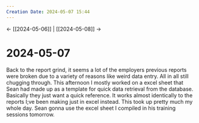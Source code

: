 ```yaml
---
Creation Date: 2024-05-07 15:44
---
```


<- [[2024-05-06]] | [[2024-05-08]]  ->

# 2024-05-07
Back to the report grind, it seems a lot of the employers previous reports were broken due to a variety of reasons like weird data entry.  All in all still chugging through. This afternoon I mostly worked on a excel sheet that Sean had made up as a template for quick data retrieval from the database. Basically they just want a quick reference. It works almost identically to the reports I;ve been making just in excel instead. This took up pretty much my whole day. Sean gonna use the excel sheet I compiled in his training sessions tomorrow.